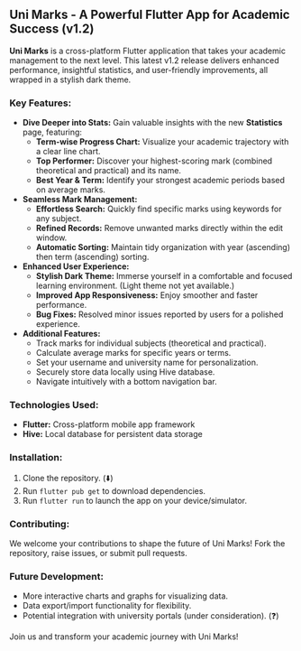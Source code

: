 ## Uni Marks - A Powerful Flutter App for Academic Success (v1.2)

**Uni Marks** is a cross-platform Flutter application that takes your academic management to the next level. This latest v1.2 release delivers enhanced performance, insightful statistics, and user-friendly improvements, all wrapped in a stylish dark theme.

### Key Features:

* **Dive Deeper into Stats:** Gain valuable insights with the new **Statistics** page, featuring:
    * **Term-wise Progress Chart:** Visualize your academic trajectory with a clear line chart. 
    * **Top Performer:** Discover your highest-scoring mark (combined theoretical and practical) and its name. 
    * **Best Year & Term:** Identify your strongest academic periods based on average marks. 
* **Seamless Mark Management:**
    * **Effortless Search:** Quickly find specific marks using keywords for any subject. 
    * **Refined Records:** Remove unwanted marks directly within the edit window. 
    * **Automatic Sorting:** Maintain tidy organization with year (ascending) then term (ascending) sorting. 
* **Enhanced User Experience:**
    * **Stylish Dark Theme:** Immerse yourself in a comfortable and focused learning environment. (Light theme not yet available.)
    * **Improved App Responsiveness:** Enjoy smoother and faster performance. 
    * **Bug Fixes:** Resolved minor issues reported by users for a polished experience. 
* **Additional Features:**
    * Track marks for individual subjects (theoretical and practical). 
    * Calculate average marks for specific years or terms. 
    * Set your username and university name for personalization. 
    * Securely store data locally using Hive database. 
    * Navigate intuitively with a bottom navigation bar. 

### Technologies Used:

* **Flutter:** Cross-platform mobile app framework 
* **Hive:** Local database for persistent data storage 

### Installation:

1. Clone the repository. (⬇️)
2. Run `flutter pub get` to download dependencies. 
3. Run `flutter run` to launch the app on your device/simulator. 

### Contributing:

We welcome your contributions to shape the future of Uni Marks! Fork the repository, raise issues, or submit pull requests. 

### Future Development:

* More interactive charts and graphs for visualizing data. 
* Data export/import functionality for flexibility. 
* Potential integration with university portals (under consideration). (❓)

Join us and transform your academic journey with Uni Marks! 
